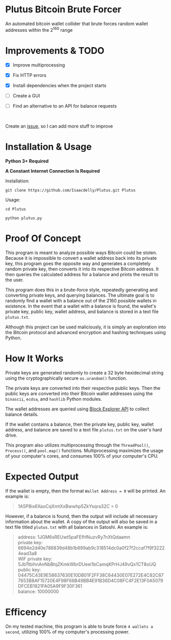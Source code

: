 # Plutus Bitcoin Brute Forcer

An automated bitcoin wallet collider that brute forces random wallet addresses within the 2<sup>160</sup> range<br/>

#

# Improvements & TODO

- [x] Improve multiprocessing

- [x] Fix HTTP errors

- [x] Install dependencies when the project starts

- [ ] Create a GUI

- [ ] Find an alternative to an API for balance requests

<br/>

Create an <a href="https://github.com/Isaacdelly/Plutus/issues">issue</a>, so I can add more stuff to improve

#

# Installation & Usage

<b>Python 3+ Required</b>

<b>A Constant Internet Connection Is Required</b>

Installation:
```
git clone https://github.com/Isaacdelly/Plutus.git Plutus
```

Usage:
```
cd Plutus

python plutus.py
```

#

# Proof Of Concept

This program is meant to analyze possible ways Bitcoin could be stolen. Because it is impossible to convert a wallet address back into its private key, this program goes the opposite way and generates a completely random private key, then converts it into its respective Bitcoin address. It then queries the calculated address for a balance and prints the result to the user.

This program does this in a brute-force style, repeatedly generating and converting private keys, and querying balances. The ultimate goal is to randomly find a wallet with a balance out of the 2160 possible wallets in existence. In the event that a wallet with a balance is found, the wallet's private key, public key, wallet address, and balance is stored in a text file `plutus.txt`.

Although this project can be used maliciously, it is simply an exploration into the Bitcoin protocol and advanced encryption and hashing techniques using Python.

#

# How It Works

Private keys are generated randomly to create a 32 byte hexidecimal string using the cryptographically secure `os.urandom()` function.

The private keys are converted into their respective public keys. Then the public keys are converted into their Bitcoin wallet addresses using the `binascii`, `ecdsa`, and `hashlib` Python modules.

The wallet addresses are queried using <a href="https://bitcoinlegacy.blockexplorer.com/api-ref" target="_blank">Block Explorer API</a> to collect balance details.

If the wallet contains a balance, then the private key, public key, wallet address, and balance are saved to a text file `plutus.txt` on the user's hard drive.

This program also utilizes multiprocessing through the `ThreadPool()`, `Process()`, and `pool.map()` functions. Multiprocessing maximizes the usage of your computer's cores, and consumes 100% of your computer's CPU.

#

# Expected Output

If the wallet is empty, then the format `Wallet Address = 0` will be printed. An example is:

>1A5P8ix6XaoCqXmtXxBwwhp5ZkYsqra32C = 0

However, if a balance is found, then the output will include all necessary information about the wallet. A copy of the output will also be saved in a text file titled `plutus.txt` with all balances in Satoshi. An example is:

>address: 1JGM6sREUwt5paFEfHNuzvRy7nXtQdaamn<br/>
>private key: 6694e2d40e786839d48b1b699ab9c318514dc0a0f27f2ccaf7f9f32224ead3a8<br/>
>WIF private key: 5JbTtbihnAnNbBtqZKmkWbrDUeei1bCamqKPrHJ49vQx1CT8oUQ<br/>
>public key: 04475C43E9E58637630E10DB01F2FF38C64430E07E272E4C82C877653B8AF15720E4F98F66B49BB4E91B36D4C08FC4F2E13F0A5079DFCEB1821FA05A9F9F30F361<br/>
>balance: 10000000<br/>

#

# Efficency

On my tested machine, this program is able to brute force `4 wallets a second`, utilizing 100% of my computer's processing power.
